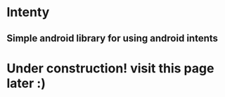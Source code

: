# Intenty
## Simple android library for using android intents

# Under construction! visit this page later :)
